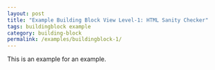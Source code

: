 ```yaml
---
layout: post
title: "Example Building Block View Level-1: HTML Sanity Checker"
tags: buildingblock example 
category: building-block
permalink: /examples/buildingblock-1/
---
```


This is an example for an example.